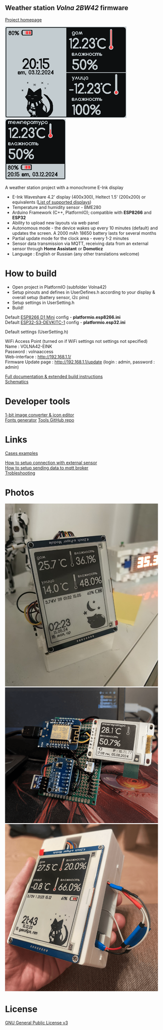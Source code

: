 ## Weather station *Volna 2BW42* firmware

[Project homepage](https://42volna.ru/)

![Interface for weatherstation 4.2](_ImagesSrc/previews/ui1.png)
![Interface for weatherstation 1.5](_ImagesSrc/previews/ui3.png)

A weather station project with a monochrome E-Ink display

- E-Ink Waveshare 4.2' display (400x300), Heltect 1.5' (200x200) or equivalents ([List of supported displays](https://42volna.ru/displays/))
- Temperature and humidity sensor - BME280
- Arduino Framework (C++, PlatformIO); compatible with **ESP8266** and **ESP32**
- Ability to upload new layouts via web panel
- Autonomous mode - the device wakes up every 10 minutes (default) and updates the screen. A 2000 mAh 18650 battery lasts for several months
- Partial update mode for the clock area - every 1-2 minutes
- Sensor data transmission via MQTT, receiving data from an external sensor through **Home Assistant** or **Domoticz**
- Language : English or Russian (any other translations welcome)

# How to build

- Open project in PlatformIO (subfolder Volna42)
- Setup pinouts and defines in UserDefines.h according to your display & overall setup (battery sensor, i2c pins)
- Setup settings in UserSetting.h
- Build!

Default [ESP8266 D1 Mini](https://docs.platformio.org/en/latest/boards/espressif8266/d1_mini_lite.html) config - **platformio.esp8266.ini**  
Default [ESP32-S3-DEVKITC-1](https://docs.platformio.org/en/latest/boards/espressif32/esp32-s3-devkitc-1.html) config - **platformio.esp32.ini**

Default settings (UserSetting.h)

WiFi Access Point (turned on if WiFi settings not settings not specified)  
Name : VOLNA42-EINK  
Password : volnaaccess  
Web-interface : http://192.168.1.1/  
Firmware Update page : http://192.168.1.1/update (login : admin, password : admin)  

[Full documentation & extended build instructions](https://42volna.ru/instructions/)  
[Schematics](https://42volna.ru/en/scheme/)

# Developer tools 

[1-bit image converter & icon editor](https://42volna.ru/tools/glypheditor)  
[Fonts generator](https://42volna.ru/tools/fontconverter) 
[Tools GitHub repo](https://github.com/NC22/Volna42BW-Tools)  

# Links

[Cases examples](https://42volna.ru/boxes/)  

[How to setup connection with external sensor](https://42volna.ru/instructions/external)  
[How to setup sending data to mqtt broker](https://42volna.ru/instructions/mqtt)  
[Trobleshooting](https://42volna.ru/instructions/issues)  

# Photos

![Weatherstation 4.2](_ImagesSrc/previews/2.png)
![Weatherstation 1.5](_ImagesSrc/previews/3.png)
![Weatherstation 4.2](_ImagesSrc/previews/1.png)

# License

[GNU General Public License v3](http://www.gnu.org/licenses/gpl.html)